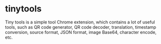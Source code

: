 # tinytools
Tiny tools is a simple tool Chrome extension, which contains a lot of useful tools, such as QR code generator, QR code decoder, translation, timestamp conversion, source format, JSON format, image Base64, character encode, etc.

